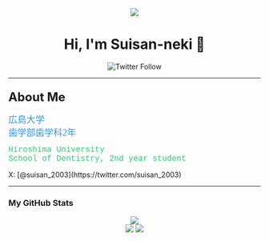 <div align="center">
  <img src="https://readme-typing-svg.herokuapp.com?font=Fira+Code&color=00FFFF&size=25&center=true&vCenter=true&true&lines=Hiroshima+University;Dental+Student" />
</div>

<div align="center">
  <h1>Hi, I'm Suisan-neki 👋</h1>
</div>

<p align="center">
  <img alt="Twitter Follow" src="https://img.shields.io/twitter/follow/suisan_2003?style=social" />
</p>

---

### <span style="font-size: 24px; font-weight: bold;">About Me</span>

<p>
<span style="font-family: 'Comic Sans MS'; font-size: 18px; color: #3498db;">
  広島大学 <br>
  歯学部歯学科2年
</span>
</p>
<p>
<span style="font-family: 'Courier New'; font-size: 16px; color: #2ecc71;">
  Hiroshima University<br>
  School of Dentistry, 2nd year student
</span>
</p>

<p>
  X: [@suisan_2003](https://twitter.com/suisan_2003)
</p>

---

### My GitHub Stats

<div align="center">
  <img src="http://github-profile-summary-cards.vercel.app/api/cards/profile-details?username=Suisan-neki&theme=vue" />
</div>

<div align="center">
  <img src="https://github-readme-stats.vercel.app/api/top-langs/?username=Suisan-neki&layout=compact&show_icons=true&theme=vue" />
  <img src="http://github-profile-summary-cards.vercel.app/api/cards/productive-time?username=Suisan-neki&theme=vue&utcOffset=9" />
</div>
